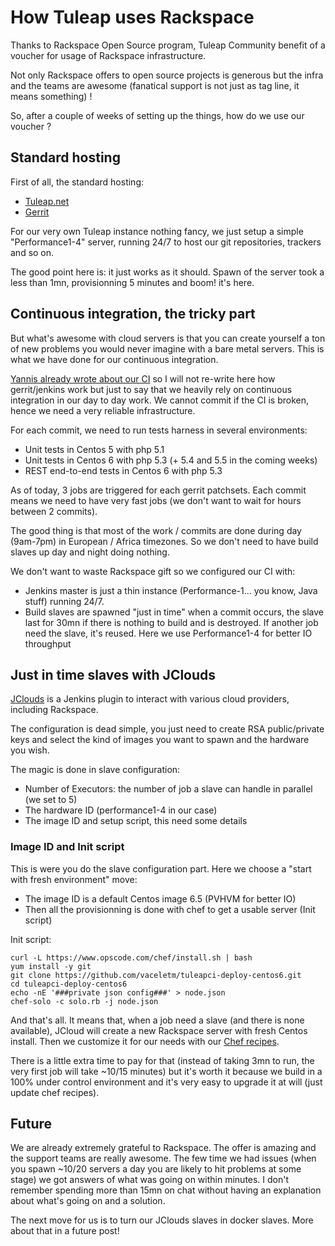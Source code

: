 How Tuleap uses Rackspace
=========================

Thanks to Rackspace Open Source program, Tuleap Community benefit of a voucher
for usage of Rackspace infrastructure.

Not only Rackspace offers to open source projects is generous but the infra and
the teams are awesome (fanatical support is not just as tag line, it means something) !

So, after a couple of weeks of setting up the things, how do we use our voucher ?

Standard hosting
----------------

First of all, the standard hosting:

* [Tuleap.net](http://tuleap.net)
* [Gerrit](http://gerrit.tuleap.net)

For our very own Tuleap instance nothing fancy, we just setup a simple "Performance1-4"
server, running 24/7 to host our git repositories, trackers and so on.

The good point here is: it just works as it should. Spawn of the server took a less
than 1mn, provisionning 5 minutes and boom! it's here.

Continuous integration, the tricky part
---------------------------------------

But what's awesome with cloud servers is that you can create yourself a ton of
new problems you would never imagine with a bare metal servers. This is what we
have done for our continuous integration.

[Yannis already wrote about our CI](http://www.tuleap.org/tuleap-continuous-integration-infrastructure) so
I will not re-write here how gerrit/jenkins work but just to say that we heavily
rely on continuous integration in our day to day work. We cannot commit if the
CI is broken, hence we need a very reliable infrastructure.

For each commit, we need to run tests harness in several environments:

* Unit tests in Centos 5 with php 5.1
* Unit tests in Centos 6 with php 5.3 (+ 5.4 and 5.5 in the coming weeks)
* REST end-to-end tests in Centos 6 with php 5.3

As of today, 3 jobs are triggered for each gerrit patchsets. Each commit means
we need to have very fast jobs (we don't want to wait for hours between 2 commits).

The good thing is that most of the work / commits are done during day (9am-7pm) in
European / Africa timezones. So we don't need to have build slaves up day and night
doing nothing.

We don't want to waste Rackspace gift so we configured our CI with:

* Jenkins master is just a thin instance (Performance-1... you know, Java stuff) running
  24/7.
* Build slaves are spawned "just in time" when a commit occurs, the slave last for
  30mn if there is nothing to build and is destroyed. If another job need the slave,
  it's reused. Here we use Performance1-4 for better IO throughput

Just in time slaves with JClouds
--------------------------------

[JClouds](https://wiki.jenkins-ci.org/display/JENKINS/JClouds+Plugin) is a Jenkins
plugin to interact with various cloud providers, including Rackspace.

The configuration is dead simple, you just need to create RSA public/private keys
and select the kind of images you want to spawn and the hardware you wish.

The magic is done in slave configuration:

* Number of Executors: the number of job a slave can handle in parallel (we set to 5)
* The hardware ID (performance1-4 in our case)
* The image ID and setup script, this need some details

### Image ID and Init script

This is were you do the slave configuration part. Here we choose a "start with fresh environment" move:

* The image ID is a default Centos image 6.5 (PVHVM for better IO)
* Then all the provisionning is done with chef to get a usable server (Init script)

Init script:

    curl -L https://www.opscode.com/chef/install.sh | bash
    yum install -y git
    git clone https://github.com/vaceletm/tuleapci-deploy-centos6.git
    cd tuleapci-deploy-centos6
    echo -nE '###private json config###' > node.json
    chef-solo -c solo.rb -j node.json

And that's all.
It means that, when a job need a slave (and there is none available), JCloud will
create a new Rackspace server with fresh Centos install. Then we customize it for
our needs with our [Chef recipes](https://github.com/vaceletm/tuleapci-chef-cookbook).

There is a little extra time to pay for that (instead of taking 3mn to run, the very
first job will take ~10/15 minutes) but it's worth it because we build in a 100%
under control environment and it's very easy to upgrade it at will (just update
chef recipes).

Future
------

We are already extremely grateful to Rackspace. The offer is amazing and the support
teams are really awesome. The few time we had issues (when you spawn ~10/20 servers
a day you are likely to hit problems at some stage) we got answers of what was going
on within minutes. I don't remember spending more than 15mn on chat without having
an explanation about what's going on and a solution.

The next move for us is to turn our JClouds slaves in docker slaves. More about
that in a future post!

